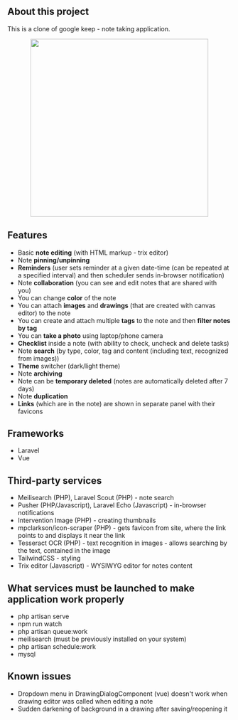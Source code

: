 ## About this project

This is a clone of google keep - note taking application.

<p align="center"><img src="https://raw.githubusercontent.com/laravel/art/master/logo-lockup/5%20SVG/2%20CMYK/1%20Full%20Color/laravel-logolockup-cmyk-red.svg" width="400"></p>

## Features

- Basic **note editing** (with HTML markup - trix editor)
- Note **pinning/unpinning**
- **Reminders** (user sets reminder at a given date-time (can be repeated at a specified interval) and then scheduler sends in-browser notification)
- Note **collaboration** (you can see and edit notes that are shared with you) 
- You can change **color** of the note
- You can attach **images** and **drawings** (that are created with canvas editor) to the note
- You can create and attach multiple **tags** to the note and then **filter notes by tag**
- You can **take a photo** using laptop/phone camera
- **Checklist** inside a note (with ability to check, uncheck and delete tasks)
- Note **search** (by type, color, tag and content (including text, recognized from images))
- **Theme** switcher (dark/light theme)
- Note **archiving**
- Note can be **temporary deleted** (notes are automatically deleted after 7 days)
- Note **duplication**
- **Links** (which are in the note) are shown in separate panel with their favicons 

## Frameworks

- Laravel 
- Vue

## Third-party services

- Meilisearch (PHP), Laravel Scout (PHP) - note search
- Pusher (PHP/Javascript), Laravel Echo (Javascript) - in-browser notifications
- Intervention Image (PHP) - creating thumbnails
- mpclarkson/icon-scraper (PHP) - gets favicon from site, where the link points to and displays it near the link 
- Tesseract OCR (PHP) - text recognition in images - allows searching by the text, contained in the image
- TailwindCSS - styling
- Trix editor (Javascript) - WYSIWYG editor for notes content

## What services must be launched to make application work properly

- php artisan serve
- npm run watch
- php artisan queue:work
- meilisearch (must be previously installed on your system)
- php artisan schedule:work
- mysql


## Known issues

- Dropdown menu in DrawingDialogComponent (vue) doesn't work when drawing editor was called when editing a note
- Sudden darkening of background in a drawing after saving/reopening it